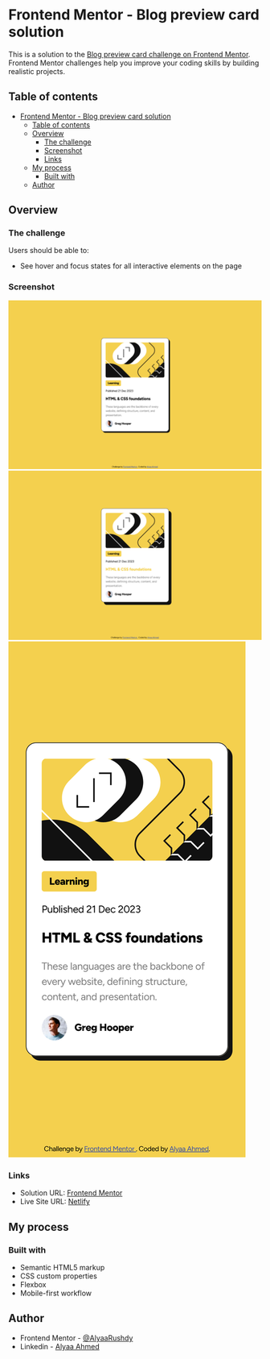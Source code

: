 # Frontend Mentor - Blog preview card solution

This is a solution to the [Blog preview card challenge on Frontend Mentor](https://www.frontendmentor.io/challenges/blog-preview-card-ckPaj01IcS). Frontend Mentor challenges help you improve your coding skills by building realistic projects.

## Table of contents

- [Frontend Mentor - Blog preview card solution](#frontend-mentor---blog-preview-card-solution)
  - [Table of contents](#table-of-contents)
  - [Overview](#overview)
    - [The challenge](#the-challenge)
    - [Screenshot](#screenshot)
    - [Links](#links)
  - [My process](#my-process)
    - [Built with](#built-with)
  - [Author](#author)

## Overview

### The challenge

Users should be able to:

- See hover and focus states for all interactive elements on the page

### Screenshot

![](./screenshots/desktop.png)
![](./screenshots/desktop-active.png)
![](./screenshots/mobile.png)

### Links

- Solution URL: [Frontend Mentor](https://www.frontendmentor.io/solutions/mobilefirst-responsive-solution-using-css-flexbox-y-hBp-uG9E)
- Live Site URL: [Netlify](https://glittery-rabanadas-775c78.netlify.app/)

## My process

### Built with

- Semantic HTML5 markup
- CSS custom properties
- Flexbox
- Mobile-first workflow

## Author

- Frontend Mentor - [@AlyaaRushdy](https://www.frontendmentor.io/profile/AlyaaRushdy)
- Linkedin - [Alyaa Ahmed](https://www.linkedin.com/in/alyaa-ahmed/)
